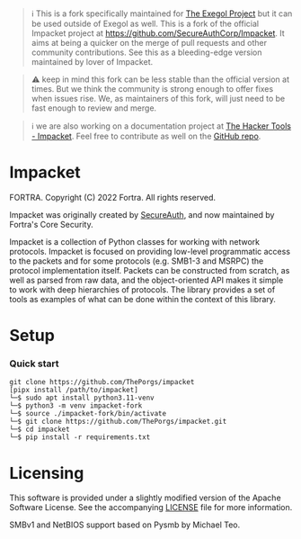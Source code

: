 > :information_source: This is a fork specifically maintained for [The Exegol Project](https://exegol.rtfd.io/) but it can be used outside of Exegol as well. This is a fork of the official Impacket project at https://github.com/SecureAuthCorp/Impacket. It aims at being a quicker on the merge of pull requests and other community contributions. See this as a bleeding-edge version maintained by lover of Impacket.

> :warning: keep in mind this fork can be less stable than the official version at times. But we think the community is strong enough to offer fixes when issues rise. We, as maintainers of this fork, will just need to be fast enough to review and merge.

> :information_source: we are also working on a documentation project at [The Hacker Tools - Impacket](https://tools.thehacker.recipes/impacket). Feel free to contribute as well on the [GitHub repo](https://github.com/ShutdownRepo/The-Hacker-Tools).

Impacket
========

FORTRA. Copyright (C) 2022 Fortra. All rights reserved.

Impacket was originally created by [SecureAuth](https://www.secureauth.com/labs/open-source-tools/impacket), and now maintained by Fortra's Core Security.

Impacket is a collection of Python classes for working with network
protocols. Impacket is focused on providing low-level
programmatic access to the packets and for some protocols (e.g.
SMB1-3 and MSRPC) the protocol implementation itself.
Packets can be constructed from scratch, as well as parsed from 
raw data, and the object-oriented API makes it simple to work with 
deep hierarchies of protocols. The library provides a set of tools
as examples of what can be done within the context of this library.

Setup
=====

### Quick start

```
git clone https://github.com/ThePorgs/impacket
[pipx install /path/to/impacket]
└─$ sudo apt install python3.11-venv 
└─$ python3 -m venv impacket-fork 
└─$ source ./impacket-fork/bin/activate 
└─$ git clone https://github.com/ThePorgs/impacket.git
└─$ cd impacket
└─$ pip install -r requirements.txt
```

Licensing
=========

This software is provided under a slightly modified version of
the Apache Software License. See the accompanying [LICENSE](LICENSE) file for
more information.

SMBv1 and NetBIOS support based on Pysmb by Michael Teo.
